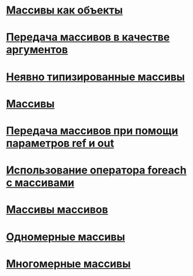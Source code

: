 # [Массивы как объекты](arrays-as-objects.md)
# [Передача массивов в качестве аргументов](passing-arrays-as-arguments.md)
# [Неявно типизированные массивы](implicitly-typed-arrays.md)
# [Массивы](index.md)
# [Передача массивов при помощи параметров ref и out](passing-arrays-using-ref-and-out.md)
# [Использование оператора foreach с массивами](using-foreach-with-arrays.md)
# [Массивы массивов](jagged-arrays.md)
# [Одномерные массивы](single-dimensional-arrays.md)
# [Многомерные массивы](multidimensional-arrays.md)
